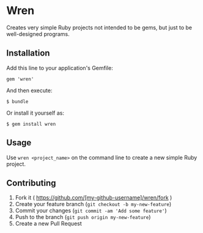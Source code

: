 # Wren

Creates very simple Ruby projects not intended to be gems, but just
to be well-designed programs.

## Installation

Add this line to your application's Gemfile:

    gem 'wren'

And then execute:

    $ bundle

Or install it yourself as:

    $ gem install wren

## Usage

Use `wren <project_name>` on the command line to create a new simple
Ruby project.

## Contributing

1. Fork it ( https://github.com/[my-github-username]/wren/fork )
2. Create your feature branch (`git checkout -b my-new-feature`)
3. Commit your changes (`git commit -am 'Add some feature'`)
4. Push to the branch (`git push origin my-new-feature`)
5. Create a new Pull Request
